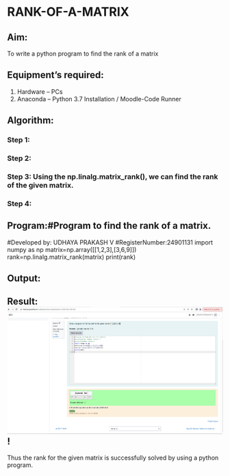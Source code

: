 # RANK-OF-A-MATRIX
## Aim:
To write a python program to find the rank of a matrix
## Equipment’s required:
1. 	Hardware – PCs
2. 	Anaconda – Python 3.7 Installation / Moodle-Code Runner
## Algorithm:
### Step 1: 
### Step 2: 
### Step 3: Using the np.linalg.matrix_rank(), we can find the rank of the given matrix.
### Step 4: 
## Program:#Program to find the rank of a matrix.
#Developed by: UDHAYA PRAKASH V 
#RegisterNumber:24901131
import numpy as np
matrix=np.array([[1,2,3],[3,6,9]])
rank=np.linalg.matrix_rank(matrix)
print(rank)
## Output:
## Result:![Alt text](output2.png)!
Thus the rank for the given matrix is successfully solved by  using a python program.

